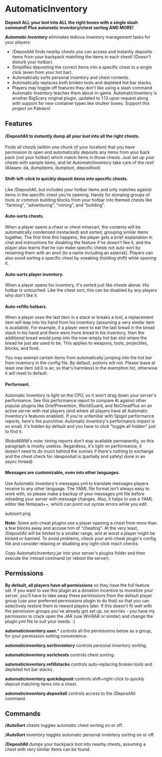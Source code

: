 # AutomaticInventory
**Deposit ALL your loot into ALL the right boxes with a single slash command!
Plus automatic inventory/chest sorting AND MORE!**

_**Automatic Inventory**_ eliminates tedious inventory management tasks for your players:

- /DepositAll finds nearby chests you can access and instantly deposits items from your backpack matching the items in each chest! (Doesn't disturb your hotbar).
- Simplifies depositing the correct items into a specific chest to a single click (even from your hot bar).
- Automatically sorts personal inventory and chest contents.
- Automatically replaces both broken tools and depleted hot bar stacks.
- Players may toggle off features they don't like using a slash command Automatic Inventory teaches them about in-game.
AutomaticInventory is another BigScary original plugin, updated to 1.13 upon request along with support for new container types like shulker boxes. Support this project on Patreon!

## Features

#### /DepositAll to instantly dump all your loot into all the right chests.
Finds all chests (within one chunk of your location) that you have permission to open and automatically deposits any items from your back pack (not your hotbar) which match items in those chests. Just set up your chests with sample items, and let AutomaticInventory take care of the rest! (Aliases: da, dumpitems, dumploot, depositloot)

#### Shift-left-click to quickly deposit items into specific chests.
Like /DepositAll, but includes your hotbar items and only matches against items in the specific chest you're opening. Handy for dumping groups of tools or common building blocks from your hotbar into themed chests like "farming", "adventuring", "mining", and "building".

#### Auto-sorts chests.
When a player opens a chest or chest minecart, the contents will be automatically condensed (restacked) and sorted, grouping similar items together. The first time this happens, the player gets a brief explanation in chat and instructions for disabling the feature if he doesn't like it, and the player also learns that he can make specific chests not auto-sort by renaming them with an anvil (to a name including an asterisk). Players can also avoid sorting a specific chest by sneaking (holding shift) while opening it.

#### Auto-sorts player inventory.
When a player opens his inventory, it's sorted just like chests above. His hotbar is untouched. Like the chest sort, this can be disabled by any players who don't like it.

#### Auto-refills hotbars.
When a player uses the last item in a stack or breaks a tool, a replacement item will leap into his hand from his inventory (assuming a very similar item is available). For example, if a player were to eat the last bread in the bread stack in his hand and there were more bread in his inventory, then the additional bread would jump into the now-empty hot bar slot where the bread he just ate used to be. This applies to weapons, tools, projectiles, blocks, and food.

You may exempt certain items from automatically jumping into the hot bar from inventory in the config file. By default, potions will not. Please leave at least one item (id:0 is air, so that's harmless) in the exemption list, otherwise it will reset to default.

#### Performant.
Automatic Inventory is light on the CPU, so it won't drag down your server's performance. See this performance report to compare AI against other popular plugins like GriefPrevention, WorldGuard, and NoCheatPlus on an active server with real players (and where all players have all Automatic Inventory's features enabled). If you're unfamiliar with Spigot performance reports, here's the punchline: Automatic Inventory's performance impact is so small, it's hidden by default and you have to click "toggle all hidden" just to find it.



(RoboMWM's note: timing reports don't stay available permanently, so this paragraph is mostly useless. Regardless, it's light on performance, it doesn't need to do much behind the scenes if there's nothing to exchange and the chest check for /despositall is (partially and safely) done in an async thread)

#### Messages are customizable, even into other languages.
Use Automatic Inventory's messages.yml to translate messages players receive to any other language. The YAML file format isn't always easy to work with, so please make a backup of your messages.yml file before reloading your server with message changes. Also, it helps to use a YAML editor like Notepad++, which can point out syntax errors while you edit.

autosort.png

**Note:** Some anti-cheat plugins see a player opening a chest from more than a few blocks away and accuse him of "cheating". At the very least, /DepositAll will be limited to a smaller range, and at worst a player might be kicked or banned. To avoid problems, check your anti-cheat plugin's config file and consider relaxing or disabling any right-click reach checks.

Copy AutomaticInventory.jar into your server's plugins folder and then execute the /reload command (or reboot the server).

## Permissions

**By default, all players have all permissions** so they have the full feature set. If you want to use this plugin as a donation incentive to monetize your server, you'll have to take away these permissions from the default player group (use your preferred permissions plugin to do that) so that you can selectively restore them to reward players later. If this doesn't fit well with the permission groups you've already got set up, no worries - you have my permission to crack open the JAR (use WinRAR or similar) and change the plugin.yml file to suit your needs. :)

**automaticinventory.user.*** controls all the permissions below as a group, for your permission-setting convenience.

**automaticinventory.sortinventory** controls personal inventory sorting.

**automaticinventory.sortchests** controls chest sorting.

**automaticinventory.refillstacks** controls auto-replacing broken tools and depleted hot bar stacks.

**automaticinventory.quickdeposit** controls shift+right-click to quickly deposit matching items into a chest.

**automaticinventory.depositall** controls access to the /DepositAll command.

## Commands
**/AutoSort** chests toggles automatic chest sorting on or off.

**/AutoSort** inventory toggles automatic personal inventory sorting on or off.

**/DepositAll** dumps your backpack loot into nearby chests, assuming a chest with very similar items can be found.
